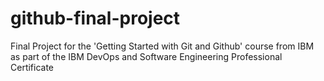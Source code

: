 # github-final-project
Final Project for the 'Getting Started with Git and Github' course from IBM as part of the IBM DevOps and Software Engineering Professional Certificate
